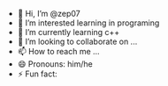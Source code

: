 - 👋 Hi, I’m @zep07
- 👀 I’m interested learning in programing
- 🌱 I’m currently learning c++ 
- 💞️ I’m looking to collaborate on ...
- 📫 How to reach me ...
- 😄 Pronouns: him/he
- ⚡ Fun fact: 

<!---
zep07/zep07 is a ✨ special ✨ repository because its `README.md` (this file) appears on your GitHub profile.
You can click the Preview link to take a look at your changes.
--->
